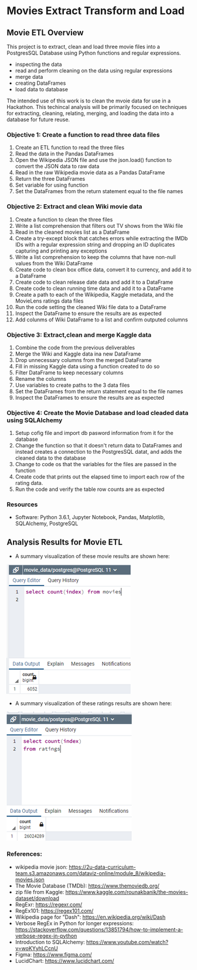 # Movies Extract Transform and Load

## Movie ETL Overview

This project is to extract, clean and load three movie files into a PostgresSQL Database using Python functions and regular expressions.
* inspecting the data
* read and perform cleaning on the data using regular expressions
* merge data
* creating DataFrames
* load data to database

The intended use of this work is to clean the mvoie data for use in a Hackathon. This techincal analysis will be primarily focused on techniques for extracting, cleaning, relating, merging, and loading the data into a database for future reuse.

### Objective 1: Create a function to read three data files
1. Create an ETL function to read the three files
2. Read the data in the Pandas DataFrames
3. Open the Wikipedia JSON file and use the json.load() function to convert the JSON data to raw data
4. Read in the raw Wikipedia movie data as a Pandas DataFrame
5. Return the three DataFrames
6. Set variable for using function
7. Set the DataFrames from the return statement equal to the file names 
### Objective 2: Extract and clean Wiki movie data
1. Create a function to clean the three files
2. Write a list comprehension that filters out TV shows from the Wiki file
3. Read in the cleaned movies list as a DataFrame
4. Create a try-except block that catches errors while extracting the IMDb IDs with a regular expression string and dropping an ID duplicates capturing and printing any exceptions
5. Write a list comprehension to keep the columns that have non-null values from the Wiki DataFrame
6. Create code to clean box office data, convert it to currency, and add it to a DataFrame
7. Create code to clean release date data and add it to a DataFrame
8. Create code to clean running time data and add it to a DataFrame
9. Create a path to each of the Wikipedia, Kaggle metadata, and the MovieLens ratings data files
10. Run the code setting the cleaned Wiki file data to a DataFrame
11. Inspect the DataFrame to ensure the results are as expected
12. Add colunms of Wiki DataFrame to a list and confirm outputed columns
### Objective 3: Extract,clean and merge Kaggle data
1. Combine the code from the previous deliverables
2. Merge the Wiki and Kaggle data ina new DataFrame
3. Drop unnecessary columns from the merged DataFrame
4. Fill in missing Kaggle data using a function created to do so
5. Filter DataFrame to keep necessary columns
6. Rename the columns
8. Use variables to create paths to the 3 data files
9. Set the DataFrames from the return statement equal to the file names
10. Inspect the DataFrames to ensure the results are as expected
### Objective 4: Create the Movie Database and load cleaded data using SQLAlchemy
1. Setup cofig file and import db pasword information from it for the database
2. Change the function so that it doesn't return data to DataFrames and instead creates a connection to the PostgresSQL datat, and adds the cleaned data to the database
3. Change to code os that the variables for the files are passed in the function
4. Create code that prints out the elapsed time to import each row of the rating data.
5. Run the code and verify the table row counts are as expected
### Resources
- Software: Python 3.6.1, Jupyter Notebook, Pandas, Matplotlib, SQLAlchemy, PostgreSQL

## Analysis Results for Movie ETL
* A summary visualization of these movie results are shown here:

![movie query image](/Resources/movie_query.png)

* A summary visualization of these ratings results are shown here:

![rating image](/Resources/rating_query.png)

### References:
* wikipedia movie json: https://2u-data-curriculum-team.s3.amazonaws.com/dataviz-online/module_8/wikipedia-movies.json
* The Movie Database (TMDb): https://www.themoviedb.org/
* zip file from Kaggle: https://www.kaggle.com/rounakbanik/the-movies-dataset/download
* RegExr: https://regexr.com/
* RegEx101: https://regex101.com/
* Wikipedia page for "Dash": https://en.wikipedia.org/wiki/Dash
* Verbose RegEx in Python for longer expressions: https://stackoverflow.com/questions/13851794/how-to-implement-a-verbose-regex-in-python
* Introduction to SQLAlchemy: https://www.youtube.com/watch?v=woKYyhLCcnU
* Figma: https://www.figma.com/
* LucidChart: https://www.lucidchart.com/
